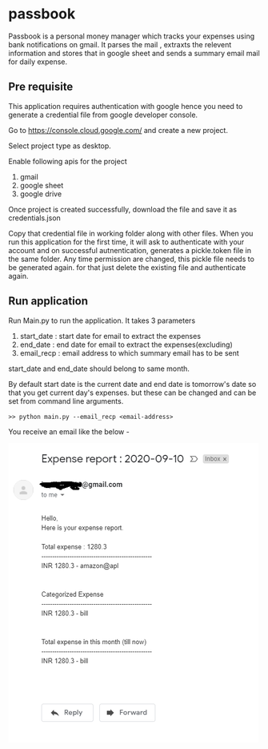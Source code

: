 # passbook
Passbook is a personal money manager which tracks your expenses using bank notifications on gmail. It parses the mail , extraxts the relevent information and stores that in google sheet and sends a summary email mail for daily expense.

## Pre requisite

This application requires authentication with google hence you need to generate a credential file from google developer console. 

Go to https://console.cloud.google.com/ and create a new project. 

Select project type as desktop.

Enable following apis for the project
1. gmail
2. google sheet
3. google drive

Once project is created successfully, download the file and save it as credentials.json

Copy that credential file in working folder along with other files. When you run this application for the first time, it will ask to authenticate with your account and on successful autnentication, generates a pickle.token file in the same folder.
Any time permission are changed, this pickle file needs to be generated again. for that just delete the existing file and authenticate again.

## Run application

Run Main.py to run the application. It takes 3 parameters

1. start_date : start date for email to extract the expenses
2. end_date : end date for email to extract the expenses(excluding)
3. email_recp : email address to which summary email has to be sent

start_date and end_date should belong to same month.

By default start date is the current date and end date is tomorrow's date so that you get current day's expenses. but these can be changed and can be set from command line arguments.

    >> python main.py --email_recp <email-address>  

You receive an email like the below -

![expense summary](/assets/images/mail.png)







